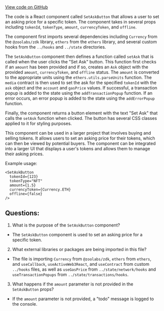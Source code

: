 [View code on GitHub](zoo-labs/zoo/blob/master/core/src/marketplace/SetAskButton.tsx)

The code is a React component called `SetAskButton` that allows a user to set an asking price for a specific token. The component takes in several props including `tokenId`, `tokenType`, `amount`, `currencyToken`, and `offline`. 

The component first imports several dependencies including `Currency` from the `@zoolabs/zdk` library, `ethers` from the `ethers` library, and several custom hooks from the `../hooks` and `../state` directories. 

The `SetAskButton` component then defines a function called `setAsk` that is called when the user clicks the "Set Ask" button. This function first checks if an `amount` has been provided and if so, creates an `Ask` object with the provided `amount`, `currencyToken`, and `offline` status. The `amount` is converted to the appropriate units using the `ethers.utils.parseUnits` function. The `media` contract is then used to set the ask for the specified `tokenId` with the `ask` object and the `account` and `gasPrice` values. If successful, a transaction popup is added to the state using the `addTransactionPopup` function. If an error occurs, an error popup is added to the state using the `addErrorPopup` function.

Finally, the component returns a button element with the text "Set Ask" that calls the `setAsk` function when clicked. The button has several CSS classes applied to it for styling purposes.

This component can be used in a larger project that involves buying and selling tokens. It allows users to set an asking price for their tokens, which can then be viewed by potential buyers. The component can be integrated into a larger UI that displays a user's tokens and allows them to manage their asking prices. 

Example usage:

```
<SetAskButton 
  tokenId={123} 
  tokenType="NFT" 
  amount={1.5} 
  currencyToken={Currency.ETH} 
  offline={false} 
/>
```
## Questions: 
 1. What is the purpose of the `SetAskButton` component?
- The `SetAskButton` component is used to set an asking price for a specific token.

2. What external libraries or packages are being imported in this file?
- The file is importing `Currency` from `@zoolabs/zdk`, `ethers` from `ethers`, and `useCallback`, `useActiveWeb3React`, and `useContract` from custom `../hooks` files, as well as `useGasPrice` from `../state/network/hooks` and `useTransactionPopups` from `../state/transactions/hooks`.

3. What happens if the `amount` parameter is not provided in the `SetAskButton` props?
- If the `amount` parameter is not provided, a "todo" message is logged to the console.